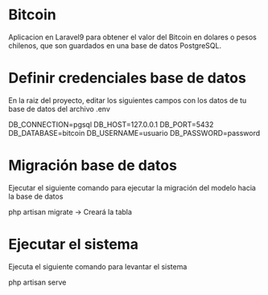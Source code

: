 # Bitcoin
Aplicacion en Laravel9 para obtener el valor del Bitcoin en dolares o pesos chilenos, que son guardados en una base de datos PostgreSQL.

# Definir credenciales base de datos
En la raiz del proyecto, editar los siguientes campos con los datos de tu base de datos del archivo .env

DB_CONNECTION=pgsql
DB_HOST=127.0.0.1
DB_PORT=5432
DB_DATABASE=bitcoin
DB_USERNAME=usuario
DB_PASSWORD=password

# Migración base de datos
Ejecutar el siguiente comando para ejecutar la migración del modelo hacia la base de datos

php artisan migrate -> Creará la tabla 

# Ejecutar el sistema
Ejecuta el siguiente comando para levantar el sistema

php artisan serve
